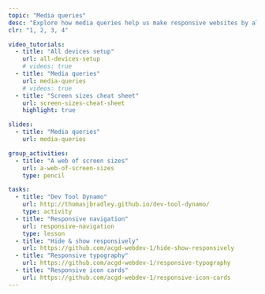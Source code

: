 ```yaml
---
topic: "Media queries"
desc: "Explore how media queries help us make responsive websites by allowing layout adjustments."
clr: "1, 2, 3, 4"

video_tutorials:
  - title: "All devices setup"
    url: all-devices-setup
    # videos: true
  - title: "Media queries"
    url: media-queries
    # videos: true
  - title: "Screen sizes cheat sheet"
    url: screen-sizes-cheat-sheet
    highlight: true

slides:
  - title: "Media queries"
    url: media-queries

group_activities:
  - title: "A web of screen sizes"
    url: a-web-of-screen-sizes
    type: pencil

tasks:
  - title: "Dev Tool Dynamo"
    url: http://thomasjbradley.github.io/dev-tool-dynamo/
    type: activity
  - title: "Responsive navigation"
    url: responsive-navigation
    type: lesson
  - title: "Hide & show responsively"
    url: https://github.com/acgd-webdev-1/hide-show-responsively
  - title: "Responsive typography"
    url: https://github.com/acgd-webdev-1/responsive-typography
  - title: "Responsive icon cards"
    url: https://github.com/acgd-webdev-1/responsive-icon-cards
---
```

